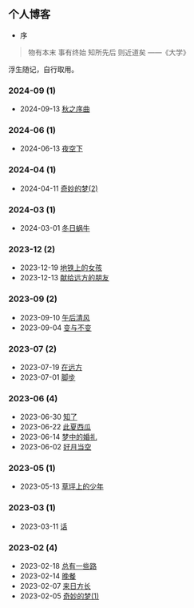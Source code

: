 ## 个人博客   
- 序   
> 物有本末 事有终始 知所先后 则近道矣 ——《大学》   
  
浮生随记，自行取用。  
### **2024-09** (1)  
- 2024-09-13 [秋之序曲](https://hokis.github.io/2024/09/13/%E7%A7%8B%E4%B9%8B%E5%BA%8F%E6%9B%B2/)  
  
  
### **2024-06** (1)  
- 2024-06-13 [夜空下](https://hokis.github.io/2024/06/13/%E5%A4%9C%E7%A9%BA%E4%B8%8B/)  
  
  
### **2024-04** (1)  
- 2024-04-11 [奇妙的梦(2)](https://hokis.github.io/2024/04/11/%E5%A5%87%E5%A6%99%E7%9A%84%E6%A2%A6-2/)  
  
  
### **2024-03** (1)  
- 2024-03-01 [冬日蜗牛](https://hokis.github.io/2024/03/01/%E5%86%AC%E6%97%A5%E8%9C%97%E7%89%9B/)  
  
  
### **2023-12** (2)  
- 2023-12-19 [地铁上的女孩](https://hokis.github.io/2023/12/19/%E5%9C%B0%E9%93%81%E4%B8%8A%E7%9A%84%E5%A5%B3%E5%AD%A9/)  
- 2023-12-13 [献给远方的朋友](https://hokis.github.io/2023/12/13/%E7%8C%AE%E7%BB%99%E8%BF%9C%E6%96%B9%E7%9A%84%E6%9C%8B%E5%8F%8B/)  
  
  
### **2023-09** (2)  
- 2023-09-10 [午后清风](https://hokis.github.io/2023/09/10/%E5%8D%88%E5%90%8E%E6%B8%85%E9%A3%8E/)  
- 2023-09-04 [变与不变](https://hokis.github.io/2023/09/04/%E5%8F%98%E4%B8%8E%E4%B8%8D%E5%8F%98/)  
  
  
### **2023-07** (2)  
- 2023-07-19 [在远方](https://hokis.github.io/2023/07/19/%E5%9C%A8%E8%BF%9C%E6%96%B9/)  
- 2023-07-01 [脚步](https://hokis.github.io/2023/07/01/%E8%84%9A%E6%AD%A5/)  
  
  
### **2023-06** (4)  
- 2023-06-30 [知了](https://hokis.github.io/2023/06/30/%E7%9F%A5%E4%BA%86/)  
- 2023-06-22 [此夏西瓜](https://hokis.github.io/2023/06/22/%E6%AD%A4%E5%A4%8F%E8%A5%BF%E7%93%9C/)  
- 2023-06-14 [梦中的婚礼](https://hokis.github.io/2023/06/14/%E6%A2%A6%E4%B8%AD%E7%9A%84%E5%A9%9A%E7%A4%BC/)  
- 2023-06-02 [好月当空](https://hokis.github.io/2023/06/02/%E5%A5%BD%E6%9C%88%E5%BD%93%E7%A9%BA/)  
  
  
### **2023-05** (1)  
- 2023-05-13 [草坪上的少年](https://hokis.github.io/2023/05/13/%E8%8D%89%E5%9D%AA%E4%B8%8A%E7%9A%84%E5%B0%91%E5%B9%B4/)  
  
  
### **2023-03** (1)  
- 2023-03-11 [话](https://hokis.github.io/2023/03/11/%E8%AF%9D/)  
  
  
### **2023-02** (4)  
- 2023-02-18 [总有一些路](https://hokis.github.io/2023/02/18/%E6%80%BB%E6%9C%89%E4%B8%80%E4%BA%9B%E8%B7%AF/)  
- 2023-02-14 [晚餐](https://hokis.github.io/2023/02/14/%E6%99%9A%E9%A4%90/)  
- 2023-02-07 [来日方长](https://hokis.github.io/2023/02/07/%E6%9D%A5%E6%97%A5%E6%96%B9%E9%95%BF/)  
- 2023-02-05 [奇妙的梦(1)](https://hokis.github.io/2023/02/05/%E5%A5%87%E5%A6%99%E7%9A%84%E6%A2%A6-1/)  
  
